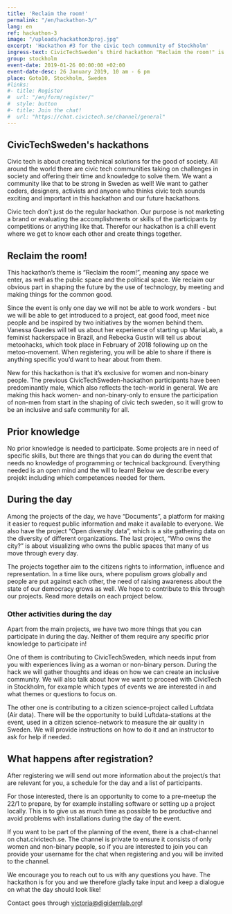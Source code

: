 ```yaml
---
title: 'Reclaim the room!'
permalink: "/en/hackathon-3/"
lang: en
ref: hackathon-3
image: "/uploads/hackathon3proj.jpg"
excerpt: 'Hackathon #3 for the civic tech community of Stockholm'
ingress-text: CivicTechSweden’s third hackathon "Reclaim the room!" is now open for participants to register for! The hack is exclusive for women and non-binary people and takes place the 26th of January in Goto10’s space in Stockholm, 10am-6pm. We will provide food and fika, interesting projects and a chill atmosphere.
group: stockholm
event-date: 2019-01-26 00:00:00 +02:00
event-date-desc: 26 January 2019, 10 am - 6 pm
place: Goto10, Stockholm, Sweden
#links:
#- title: Register
#  url: "/en/form/register/"
#  style: button
#- title: Join the chat!
#  url: "https://chat.civictech.se/channel/general"
---
```

## CivicTechSweden's hackathons
Civic tech is about creating technical solutions for the good of society. All around the world there are civic tech communities taking on challenges in society and offering their time and knowledge to solve them. We want a community like that to be strong in Sweden as well! We want to gather coders, designers, activists and anyone who thinks civic tech sounds exciting and important in this hackathon and our future hackathons.

Civic tech don’t just do the regular hackathon. Our purpose is not marketing a brand or evaluating the accomplishments or skills of the participants by competitions or anything like that. Therefor our hackathon is a chill event where we get to know each other and create things together.

## Reclaim the room!
This hackathon’s theme is “Reclaim the room!”, meaning any space we enter, as well as the public space and the political space. We reclaim our obvious part in shaping the future by the use of technology, by meeting and making things for the common good.

Since the event is only one day we will not be able to work wonders - but we will be able to get introduced to a project, eat good food, meet nice people and be inspired by two initiatives by the women behind them. Vanessa Guedes will tell us about her experience of starting up MariaLab, a feminist hackerspace in Brazil, and Rebecka Gustin will tell us about metoohacks, which took place in February of 2018 following up on the metoo-movement. When registering, you will be able to share if there is anything specific you’d want to hear about from them.

New for this hackathon is that it’s exclusive for women and non-binary people. The previous CivicTechSweden-hackathon participants have been predominantly male, which also reflects the tech-world in general. We are making this hack women- and non-binary-only to ensure the participation of non-men from start in the shaping of civic tech sweden, so it will grow to be an inclusive and safe community for all.

## Prior knowledge
No prior knowledge is needed to participate. Some projects are in need of specific skills, but there are things that you can do during the event that needs no knowledge of programming or technical background. Everything needed is an open mind and the will to learn! Below we describe every projekt including which competences needed for them.

## During the day
Among the projects of the day, we have “Documents”, a platform for making it easier to request public information and make it available to everyone. We also have the project “Open diversity data”, which is a site gathering data on the diversity of different organizations. The last project, “Who owns the city?” is about visualizing who owns the public spaces that many of us move through every day.

The projects together aim to the citizens rights to information, influence and representation. In a time like ours, where populism grows globally and people are put against each other, the need of raising awareness  about the state of our democracy grows as well. We hope to contribute to this through our projects. Read more details on each project below.

### Other activities during the day
Apart from the main projects, we have two more things that you can participate in during the day. Neither of them require any specific prior knowledge to participate in!

One of them is contributing to CivicTechSweden, which needs input from you with experiences living as a woman or non-binary person. During the hack we will gather thoughts and ideas on how we can create an inclusive community. We will also talk about how we want to proceed with CivicTech in Stockholm, for example which types of events we are interested in and what themes or questions to focus on.

The other one is contributing to a citizen science-project called Luftdata (Air data). There will be the opportunity to build Luftdata-stations at the event, used in a citizen science-network to measure the air quality in Sweden. We will provide instructions on how to do it and an instructor to ask for help if needed.


## What happens after registration?
After registering we will send out more information about the project/s that are relevant for you, a schedule for the day and a list of participants.

For those interested, there is an opportunity to come to a pre-meetup the 22/1 to prepare, by for example installing software or setting up a project locally. This is to give us as much time as possible to be productive and avoid problems with installations during the day of the event.

If you want to be part of the planning of the event, there is a chat-channel on chat.civictech.se. The channel is private to ensure it consists of only women and non-binary people, so if you are interested to join you can provide your username for the chat when registering and you will be invited to the channel.

We encourage you to reach out to us with any questions you have. The hackathon is for you and we therefore gladly take input and keep a dialogue on what the day should look like!

Contact goes through <a href="mailto:victoria@digidemlab.org">victoria@digidemlab.org</a>!
